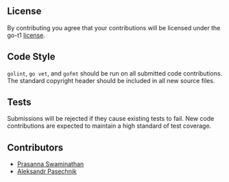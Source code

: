 ## License
By contributing you agree that your contributions will be licensed under the go-t1 [license](LICENSE).

## Code Style

`golint`, `go vet`, and `gofmt` should be run on all submitted code contributions. The standard copyright header should be included in all new source files.

## Tests

Submissions will be rejected if they cause existing tests to fail. New code contributions are expected to maintain a high standard of test coverage.

## Contributors

- [Prasanna Swaminathan](https://github.com/pswaminathan)
- [Aleksandr Pasechnik](https://github.com/apiarian)
